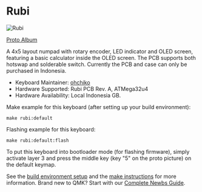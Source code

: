 # Rubi

![Rubi](https://i.imgur.com/XUzxe0rh.jpg)

[Proto Album](https://imgur.com/a/QVtU7hV)

A 4x5 layout numpad with rotary encoder, LED indicator and OLED screen, featuring a basic calculator inside the OLED screen. The PCB supports both hotswap and solderable switch. Currently the PCB and case can only be purchased in Indonesia.

* Keyboard Maintainer: [ohchiko](https://github.com/ohchiko)
* Hardware Supported: Rubi PCB Rev. A, ATMega32u4
* Hardware Availability: Local Indonesia GB.

Make example for this keyboard (after setting up your build environment):

    make rubi:default

Flashing example for this keyboard:

    make rubi:default:flash

To put this keyboard into bootloader mode (for flashing firmware), simply activate layer 3 and press the middle key (key "5" on the proto picture) on the default keymap.

See the [build environment setup](https://docs.qmk.fm/#/getting_started_build_tools) and the [make instructions](https://docs.qmk.fm/#/getting_started_make_guide) for more information. Brand new to QMK? Start with our [Complete Newbs Guide](https://docs.qmk.fm/#/newbs).
